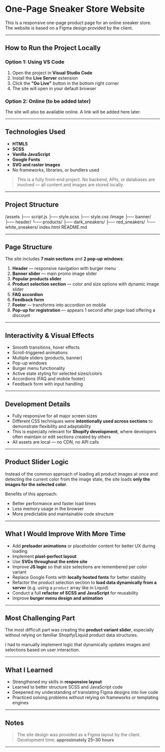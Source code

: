 # One-Page Sneaker Store Website

This is a responsive one-page product page for an online sneaker store.
The website is based on a Figma design provided by the client.

---

## How to Run the Project Locally

### Option 1: Using VS Code
1. Open the project in **Visual Studio Code**
2. Install the **Live Server** extension
3. Click the **"Go Live"** button in the bottom right corner
4. The site will open in your default browser

### Option 2: Online (to be added later)
The site will also be available online. A link will be added here later.

---

## Technologies Used

- **HTML5**
- **SCSS**
- **Vanilla JavaScript**
- **Google Fonts**
- **SVG and raster images**
- No frameworks, libraries, or bundlers used

> This is a fully front-end project. No backend, APIs, or databases are involved — all content and images are stored locally.

---

## Project Structure

/assets
  ├── script.js
  ├── style.scss
  ├── style.css
/image
  ├── banner/
  ├── header/
  └── products/
      ├── dark_sneakers/
      ├── red_sneakers/
      └── white_sneakers/
index.html
README.md

---

## Page Structure

The site includes **7 main sections** and **2 pop-up windows**:

1. **Header** — responsive navigation with burger menu
2. **Banner slider** — main promo image slider
3. **Popular products slider**
4. **Product selection section** — color and size options with dynamic image slider
5. **FAQ accordion**
6. **Feedback form**
7. **Footer** — transforms into accordion on mobile
8. **Pop-up for registration** — appears 1 second after page load offering a discount

---

## Interactivity & Visual Effects

- Smooth transitions, hover effects
- Scroll-triggered animations
- Multiple sliders (products, banner)
- Pop-up windows
- Burger menu functionality
- Active state styling for selected sizes/colors
- Accordions (FAQ and mobile footer)
- Feedback form with input handling

---

## Development Details

- Fully responsive for all major screen sizes
- Different CSS techniques were **intentionally used across sections** to demonstrate flexibility and adaptability
- This is especially relevant for **Shopify development**, where developers often maintain or edit sections created by others
- All assets are local — no CDN, no API calls

---

## Product Slider Logic

Instead of the common approach of loading all product images at once and detecting the current color from the image state,
the site loads **only the images for the selected color**.

Benefits of this approach:
- Better performance and faster load times
- Less memory usage in the browser
- More predictable and maintainable code structure

---

## What I Would Improve With More Time

- Add **preloader animations** or placeholder content for better UX during loading
- Implement **pixel-perfect layout**
- Use **SVGs throughout the entire site**
- Improve **JS logic** so that size selections are remembered per color variant
- Replace Google Fonts with **locally hosted fonts** for better stability
- Refactor the product selection section to **load data dynamically from a server** (e.g. using a `product` array like in Liquid)
- Conduct a full **refactor of SCSS and JavaScript** for reusability
- Improve **burger menu design and animation**

---

## Most Challenging Part

The most difficult part was creating the **product variant slider**,
especially without relying on familiar Shopify/Liquid product data structures.

I had to manually implement logic that dynamically updates images and selections based on user interaction.

---

## What I Learned

- Strengthened my skills in **responsive layout**
- Learned to better structure SCSS and JavaScript code
- Deepened my understanding of translating Figma designs into live code
- Practiced solving problems without relying on frameworks or templating engines

---

## Notes

> The site design was provided as a Figma layout by the client.
> Development time: **approximately 25–30 hours**

---



